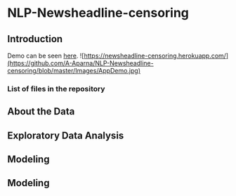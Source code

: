 # NLP-Newsheadline-censoring
## Introduction
Demo can be seen [here](https://newsheadline-censoring.herokuapp.com/).
![https://newsheadline-censoring.herokuapp.com/](https://github.com/A-Aparna/NLP-Newsheadline-censoring/blob/master/Images/AppDemo.jpg)

### List of files in the repository

## About the Data

## Exploratory Data Analysis

## Modeling


## Modeling
